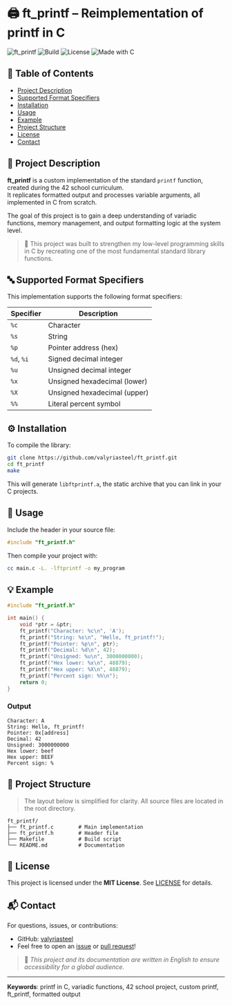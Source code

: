 # 🖨️ ft_printf – Reimplementation of printf in C

![ft_printf](https://img.shields.io/badge/ft--printf-C%20Implementation-blue.svg)
![Build](https://img.shields.io/badge/build-passing-brightgreen)
![License](https://img.shields.io/badge/license-MIT-blue)
![Made with C](https://img.shields.io/badge/made%20with-C-blue)

## 📑 Table of Contents
- [Project Description](#-project-description)
- [Supported Format Specifiers](#-supported-format-specifiers)
- [Installation](#️-installation)
- [Usage](#-usage)
- [Example](#-example)
- [Project Structure](#-project-structure)
- [License](#-license)
- [Contact](#-contact)

## 📌 Project Description
**ft_printf** is a custom implementation of the standard `printf` function, created during the 42 school curriculum.  
It replicates formatted output and processes variable arguments, all implemented in C from scratch.

The goal of this project is to gain a deep understanding of variadic functions, memory management, and output formatting logic at the system level.

> 🧠 This project was built to strengthen my low-level programming skills in C by recreating one of the most fundamental standard library functions.

## 🔤 Supported Format Specifiers
This implementation supports the following format specifiers:

| Specifier | Description                    |
|-----------|--------------------------------|
| `%c`      | Character                      |
| `%s`      | String                         |
| `%p`      | Pointer address (hex)          |
| `%d`, `%i`| Signed decimal integer         |
| `%u`      | Unsigned decimal integer       |
| `%x`      | Unsigned hexadecimal (lower)   |
| `%X`      | Unsigned hexadecimal (upper)   |
| `%%`      | Literal percent symbol         |

## ⚙️ Installation
To compile the library:

```bash
git clone https://github.com/valyriasteel/ft_printf.git
cd ft_printf
make
```

This will generate `libftprintf.a`, the static archive that you can link in your C projects.

## 🚀 Usage
Include the header in your source file:

```c
#include "ft_printf.h"
```

Then compile your project with:

```bash
cc main.c -L. -lftprintf -o my_program
```

## 💡 Example
```c
#include "ft_printf.h"

int main() {
    void *ptr = &ptr;
    ft_printf("Character: %c\n", 'A');
    ft_printf("String: %s\n", "Hello, ft_printf!");
    ft_printf("Pointer: %p\n", ptr);
    ft_printf("Decimal: %d\n", 42);
    ft_printf("Unsigned: %u\n", 3000000000);
    ft_printf("Hex lower: %x\n", 48879);
    ft_printf("Hex upper: %X\n", 48879);
    ft_printf("Percent sign: %%\n");
    return 0;
}
```

### Output
```
Character: A
String: Hello, ft_printf!
Pointer: 0x[address]
Decimal: 42
Unsigned: 3000000000
Hex lower: beef
Hex upper: BEEF
Percent sign: %
```

## 📁 Project Structure

> The layout below is simplified for clarity. All source files are located in the root directory.

```
ft_printf/
├── ft_printf.c        # Main implementation
├── ft_printf.h        # Header file
├── Makefile           # Build script
└── README.md          # Documentation
```

## 📜 License
This project is licensed under the **MIT License**. See [LICENSE](LICENSE) for details.

## 📬 Contact
For questions, issues, or contributions:
- GitHub: [valyriasteel](https://github.com/valyriasteel)
- Feel free to open an [issue](https://github.com/valyriasteel/ft_printf/issues) or [pull request](https://github.com/valyriasteel/ft_printf/pulls)!

> 📝 *This project and its documentation are written in English to ensure accessibility for a global audience.*

---
**Keywords**: printf in C, variadic functions, 42 school project, custom printf, ft_printf, formatted output
